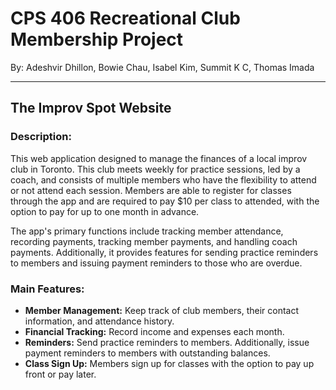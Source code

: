 # CPS 406 Recreational Club Membership Project
By: Adeshvir Dhillon, Bowie Chau, Isabel Kim, Summit K C, Thomas Imada

---
## The Improv Spot Website
### Description:
This web application designed to manage the finances of a local improv club in Toronto. This club meets weekly for practice sessions, led by a coach, and consists of multiple members who have the flexibility to attend or not attend each session. Members are able to register for classes through the app and are required to pay $10 per class to attended, with the option to pay for up to one month in advance.

The app's primary functions include tracking member attendance, recording payments, tracking member payments, and handling coach payments. Additionally, it provides features for sending practice reminders to members and issuing payment reminders to those who are overdue.

### Main Features:
- **Member Management:** Keep track of club members, their contact information, and attendance history.
- **Financial Tracking:** Record income and expenses each month.
- **Reminders:** Send practice reminders to members. Additionally, issue payment reminders to members with outstanding balances.
- **Class Sign Up:** Members sign up for classes with the option to pay up front or pay later.
